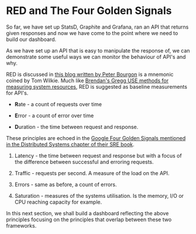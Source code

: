 # RED and The Four Golden Signals

So far, we have set up StatsD, Graphite and Grafana, ran an API that returns given responses and now we have come to the point where we need to build our dashboard. 

As we have set up an API that is easy to manipulate the response of, we can demonstrate some useful ways we can monitor the behaviour of API's and why.

RED is discussed in [this blog written by Peter Bourgon](https://peter.bourgon.org/blog/2016/02/07/logging-v-instrumentation.html) is a mnemonic coined by Tom Wilkie. Much like [Brendan's Gregg USE methods for measuring system resources](http://www.brendangregg.com/usemethod.html), RED is suggested as baseline measurements for API's.

- **R**ate - a count of requests over time

- **E**rror - a count of error over time

- **D**uration - the time between request and response.

These principles are echoed in the [Google Four Golden Signals mentioned in the Distributed Systems chapter of their SRE book](https://landing.google.com/sre/book/chapters/monitoring-distributed-systems.html). 

1. Latency - the time between request and response but with a focus of the difference between successful and erroring requests.

2. Traffic - requests per second. A measure of the load on the API.

3. Errors - same as before, a count of errors.

4. Saturation - measures of the systems utilisation. Is the memory, I/O or CPU reaching capacity for example.

In this next section, we shall build a dashboard reflecting the above principles focusing on the principles that overlap between these two frameworks.